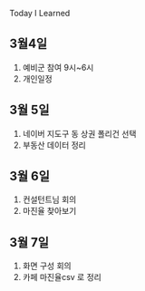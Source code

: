 Today I Learned

## 3월4일
1. 예비군 참여 9시~6시
2. 개인일정


## 3월 5일
1. 네이버 지도구 동 상권 폴리건 선택
2. 부동산 데이터 정리

## 3월 6일
1. 컨설턴트님 회의
2. 마진율 찾아보기

## 3월 7일
1. 화면 구성 회의
2. 카페 마진율csv 로 정리

